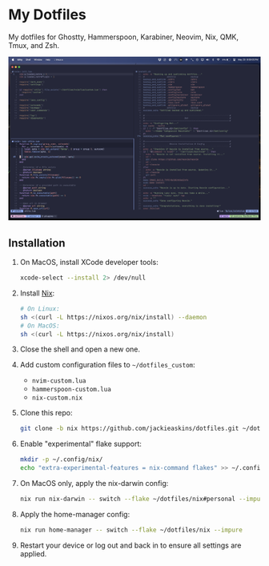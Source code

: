 # My Dotfiles

My dotfiles for Ghostty, Hammerspoon, Karabiner, Neovim, Nix, QMK, Tmux, and Zsh.

![Image showcasing current setup](https://github.com/jackieaskins/dotfiles/blob/media/setup.png?raw=true)

## Installation

1. On MacOS, install XCode developer tools:
   ```bash
   xcode-select --install 2> /dev/null
   ```

1. Install [Nix](https://nixos.org/download):
   ```bash
   # On Linux:
   sh <(curl -L https://nixos.org/nix/install) --daemon
   # On MacOS:
   sh <(curl -L https://nixos.org/nix/install)
   ```

1. Close the shell and open a new one.

1. Add custom configuration files to `~/dotfiles_custom`:
    * `nvim-custom.lua`
    * `hammerspoon-custom.lua`
    * `nix-custom.nix`

1. Clone this repo:
    ```bash
    git clone -b nix https://github.com/jackieaskins/dotfiles.git ~/dotfiles
    ```

1. Enable "experimental" flake support:
   ```bash
   mkdir -p ~/.config/nix/
   echo "extra-experimental-features = nix-command flakes" >> ~/.config/nix/nix.conf
   ```

1. On MacOS only, apply the nix-darwin config:
    ```bash
    nix run nix-darwin -- switch --flake ~/dotfiles/nix#personal --impure
    ```

1. Apply the home-manager config:
    ```bash
    nix run home-manager -- switch --flake ~/dotfiles/nix --impure
    ```

1. Restart your device or log out and back in to ensure all settings are applied.
